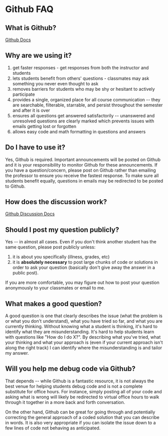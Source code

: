# Github FAQ

## What is Github?

[Github Docs](https://docs.github.com/en)

## Why are we using it?

1. get faster responses - get responses from both the instructor and students
2. lets students benefit from others' questions - classmates
   may ask something you never even thought to ask
3. removes barriers for students who may be shy or hesitant
   to actively participate 
4. provides a single, organized place for all course
   communication -- they are searchable, filterable, starrable, and persist
   throughout the semester and after it is over
5. ensures all questions get answered satisfactorily -- unanswered
   and unresolved questions are clearly marked which prevents issues with emails
   getting lost or forgotten
6. allows easy code and math formatting in questions and answers

## Do I have to use it?

Yes, Github is required.  Important announcements will be posted
on Github and it is your responsibility to monitor Github for these
announcements.  If you have a question/concern, please post on Github
rather than emailing the professor to ensure you receive the fastest response.
To make sure all students benefit equally, questions in emails may be
redirected to be posted to Github.

## How does the discussion work?

[Github Discussion Docs](https://docs.github.com/en/discussions/quickstart#introduction)

## Should I post my question publicly?

Yes -- in almost all cases.  Even if you don't think another student
has the same question, please post publicly unless:

1. it is about you specifically (illness, grades, etc)
2. it is **absolutely necessary** to post large chunks of
   code or solutions in order to ask your question (basically
   don't give away the answer in a public post). 

If you are more comfortable,
you may figure out how to post your question anonymously to
your classmates or email to me.  

## What makes a good question?

A good question is one that clearly describes the issue
(what the problem is or what you don't understand), what you have tried so far,
and what you are currently thinking.  Without knowing what a student is
thinking, it's hard to identify what they are misunderstanding.  It's hard to help
students learn with questions like "How do I do X?".  By describing what you've
tried, what your thinking and what your approach is (even if your current approach
isn't along the right track) I can identify where
the misunderstanding is and tailor my answer.

## Will you help me debug code via Github?

That depends -- while Github is a fantastic resource, it is not always the best
venue for helping students debug code and is not a complete substitute for
office hours.  For instance, simply posting all of your code and asking
what is wrong will likely be redirected to virtual office hours to walk
through it together in a more back and forth conversation.

On the other hand, Github can be great for going
through and potentially correcting the general approach of a coded
solution that you can describe in words.  It is also very appropriate
if you can isolate the issue down to a few lines of code not behaving
as anticipated.
